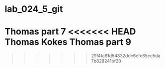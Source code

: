 # lab_024_5_git
Thomas part 7
<<<<<<< HEAD
Thomas Kokes
Thomas part 9
=======
>>>>>>> 29f4fa61d54832ddc6efc65cc5da7b828241bf20
